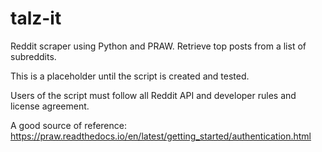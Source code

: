 # talz-it
Reddit scraper using Python and PRAW. Retrieve top posts from a list of subreddits.  

This is a placeholder until the script is created and tested.

Users of the script must follow all Reddit API and developer rules and license agreement. 

  A good source of reference: https://praw.readthedocs.io/en/latest/getting_started/authentication.html

